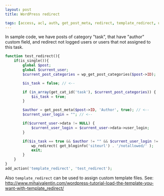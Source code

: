 ```yaml
---
layout: post
title: WordPress redirect

tags: [access, acl, auth, get_post_meta, redirect, template_redirect, user, wordpress, wp_get_post_categories, wp_redirect]
---
```


In sample code, we have posts of category "task", that have "author" custom field, and redirect not logged users or users that not assigned to this task.

```php
function test_redirect(){
    if(is_single()){
        global $post;
        global $current_user;
        $current_post_categories = wp_get_post_categories($post->ID);

        $is_task = false; // <--

        if (in_array(get_cat_id('task'), $current_post_categories)) {
            $is_task = true;
        }

        $author = get_post_meta($post->ID, 'Author', true); // <--
        $current_user_login = ""; // <--

        if($current_user->data != NULL) {
            $current_user_login = $current_user->data->user_login;
        }

        if($is_task == true && $author != "" && $current_user_login != $author && $current_user_login != "admin") {
            wp_redirect( get_bloginfo('siteurl') . '/notallowed/' );
            exit;
        }
    }
}
add_action('template_redirect', 'test_redirect');
```

Also `template_redirect` can be used to assign custom template files. See: http://www.mihaivalentin.com/wordpress-tutorial-load-the-template-you-want-with-template_redirect/
